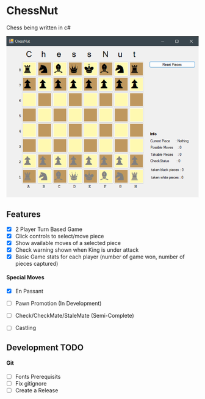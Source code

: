 # ChessNut
Chess being written in c#

<p float="left">
  <img src="assets/screenshots/screenshot9.png" width="600" />
</p>

## Features
* [x] 2 Player Turn Based Game
* [x] Click controls to select/move piece
* [x] Show available moves of a selected piece
* [x] Check warning shown when King is under attack
* [x] Basic Game stats for each player (number of game won, number of pieces captured)

#### Special Moves
* [x] En Passant
* [ ] Pawn Promotion (In Development)
* [ ] Check/CheckMate/StaleMate (Semi-Complete)
* [ ] Castling


## Development TODO
#### Git
* [ ] Fonts Prerequisits
* [ ] Fix gitignore
* [ ] Create a Release 
